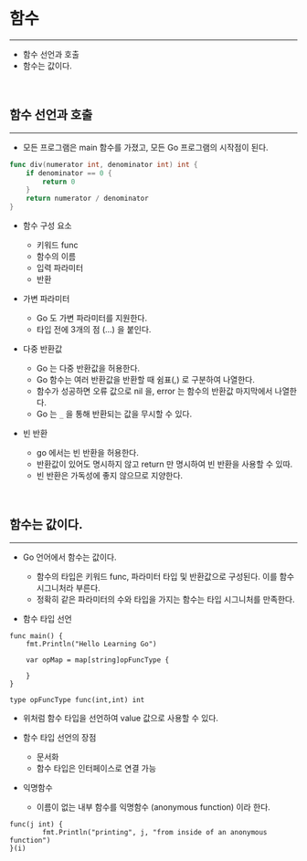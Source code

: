 
# 함수

---

- 함수 선언과 호출
- 함수는 값이다.


<br />

## 함수 선언과 호출

---

- 모든 프로그램은 main 함수를 가졌고, 모든 Go 프로그램의 시작점이 된다.

```go
func div(numerator int, denominator int) int {
	if denominator == 0 {
		return 0
	}
	return numerator / denominator
}
```

- 함수 구성 요소
    - 키워드 func
    - 함수의 이름
    - 입력 파라미터
    - 반환


- 가변 파라미터
    - Go 도 가변 파라미터를 지원한다.
    - 타입 전에 3개의 점 (...) 을 붙인다.


- 다중 반환값
    - Go 는 다중 반환값을 허용한다.
    - Go 함수는 여러 반환값을 반환할 때 쉼표(,) 로 구분하여 나열한다.
    - 함수가 성공하면 오류 값으로 nil 을, error 는 함수의 반환값 마지막에서 나열한다.
    - Go 는 `_` 을 통해 반환되는 값을 무시할 수 있다.


- 빈 반환
    - go 에서는 빈 반환을 허용한다.
    - 반환값이 있어도 명시하지 않고 return 만 명시하여 빈 반환을 사용할 수 있따.
    - 빈 반환은 가독성에 좋지 않으므로 지양한다.


<br />


## 함수는 값이다.

---

- Go 언어에서 함수는 값이다.
  - 함수의 타입은 키워드 func, 파라미터 타입 및 반환값으로 구성된다. 이를 함수 시그니처라 부른다.
  - 정확히 같은 파라미터의 수와 타입을 가지는 함수는 타입 시그니처를 만족한다.


- 함수 타입 선언

```shell
func main() {
	fmt.Println("Hello Learning Go")
	
	var opMap = map[string]opFuncType {
		
	}
}

type opFuncType func(int,int) int

```

- 위처럼 함수 타입을 선언하여 value 값으로 사용할 수 있다.
- 함수 타입 선언의 장점
  - 문서화
  - 함수 타입은 인터페이스로 연결 가능



- 익명함수
  - 이름이 없는 내부 함수를 익명함수 (anonymous function) 이라 한다.

```shell
func(j int) {
		fmt.Println("printing", j, "from inside of an anonymous function")
}(i)
```





